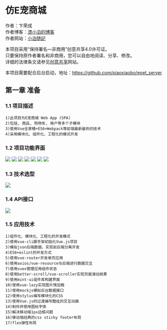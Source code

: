 
# 仿E宠商城

作者：卞荣成 <br>
作者博客：[漂小泊的博客](https://www.itsolotime.com/blog) <br>
作者网站：[小泊随記](https://www.itsolotime.com) <br>

本项目采用“保持署名—非商用”创意共享4.0许可证。<br>
只要保持原作者署名和非商用，您可以自由地阅读、分享、修改。<br>
详细的法律条文请参见[创意共享](https://creativecommons.org/licenses/by-nc/4.0/)网站。<br>

本项目需要配合后台启动，地址：https://github.com/piaoxiaobo/epet_server

## 第一章 准备

### 1.1 项目描述
```
1)此项目为E宠商城 Web App (SPA)
2)包括, 商品, 购物车, 用户等多个子模块
3)使用Vue全家桶+ES6+Webpack等前端最新最热的技术
4)采用模块化、组件化、工程化的模式开发
```
### 1.2 项目功能界面
![](https://i.imgur.com/3YmENGv.png)
![](https://i.imgur.com/8CKAakF.png)
![](https://i.imgur.com/RQUIrIV.png)
![](https://i.imgur.com/05fU6GX.png)
![](https://i.imgur.com/lj2758B.png)
![](https://i.imgur.com/wPLoKGw.png)
![](https://i.imgur.com/fQXjpXP.png)


### 1.3 技术选型

![](https://i.imgur.com/j8rKYbj.png)

### 1.4 API接口
![](https://i.imgur.com/DXhc3Bm.png)

### 1.5 应用技术
```
1)组件化、模块化、工程化的开发模式
2)使用vue-cli脚手架初始化Vue.js项目
3)模拟json后端数据，实现前后端分离开发
4)ES6+eslint的开发方式
5)使用vue-router开发单页应用
6)使用axios/vue-resource与后端进行数据交互
7)使用vuex管理应用组件状态
8)使用better-scroll/vue-scroller实现页面滑动效果
9)使用mint-ui组件库构建界面
10)使用vue-lazy实现图片惰加载
11)使用mockjs模拟后台数据接口
12)使用stylus编写模块化的CSS
13)使用Vue.js的过渡编写酷炫的交互动画
14)制作并使用图标字体
15)解决移动端1px边框问题
16)移动端经典的css sticky footer布局
17)flex弹性布局
```
